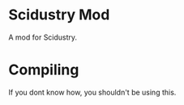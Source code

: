 # Scidustry Mod
A mod for Scidustry.

# Compiling
If you dont know how, you shouldn't be using this.
